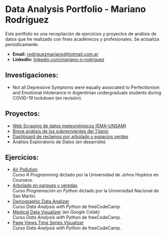 # Data Analysis Portfolio - Mariano Rodríguez 

Este portfolio es una recopilación de ejercicios y proyectos de análisis de datos que he realizado con fines académicos y profesionales. Se actualiza periódicamente.

- **Email:** rodriguezmariano@hotmail.com.ar <br>
- **LinkedIn:** [linkedin.com/mariano-n-rodríguez](https://www.linkedin.com/in/mariano-n-rodríguez) 

## Investigaciones:

- Not all Depressive Symptoms were equally associated to Perfectionism and Emotional Intolerance in Argentinian undergraduate students during COVID-19 lockdown (en revisión).

## Proyectos:

- [Web Scraping de datos meteorológicos (EMA-UNSAM)](https://github.com/mnrodriguez28/data-analysis-portfolio/blob/main/proyectos/ema-unsam-ws/ws_ema_unsam.ipynb)
- [Breve análisis de los sobrevivientes del Titanic](https://github.com/mnrodriguez28/data-analysis-portfolio/blob/main/proyectos/da-titanic/analisis_titanic.md)
- [Dashboard de reclamos por arbolado y espacios verdes](https://github.com/mnrodriguez28/data-analysis-portfolio/blob/main/proyectos/pbi-suaci-arbolado/pbi-suaci-arbolado.ipynb)
- Análisis Exploratorio de Datos (en desarrollo)

## Ejercicios:

- [Air Pollution](https://github.com/mnrodriguez28/data-analysis-portfolio/blob/main/ejercicios/air_pollution.md) <br> Curso *R Programming* dictado por la Universidad de Johns Hopkins en Coursera.
- [Arbolado en parques y veredas](https://github.com/mnrodriguez28/data-analysis-portfolio/blob/main/ejercicios/arbolado_parques_veredas.ipynb) <br> Curso *Programación en Python* dictado por la Universidad Nacional de San Martín.
- [Demographic Data Analizer](https://github.com/mnrodriguez28/data-analysis-portfolio/blob/main/ejercicios/demographic_data_analizer.ipynb) <br> Curso *Data Analysis with Python* de freeCodeCamp.
- [Medical Data Visualizer](https://colab.research.google.com/drive/1mUOSLBuxjB85VhBV62UGq1Lvq8kHuLPq?usp=sharing) (en Google Colab) <br> Curso *Data Analysis with Python* de freeCodeCamp.
- [Page Views Time Series Visualizer](https://github.com/mnrodriguez28/data-analysis-portfolio/blob/main/ejercicios/time_series_visualizer.ipynb) <br> Curso *Data Analysis with Python* de freeCodeCamp.

